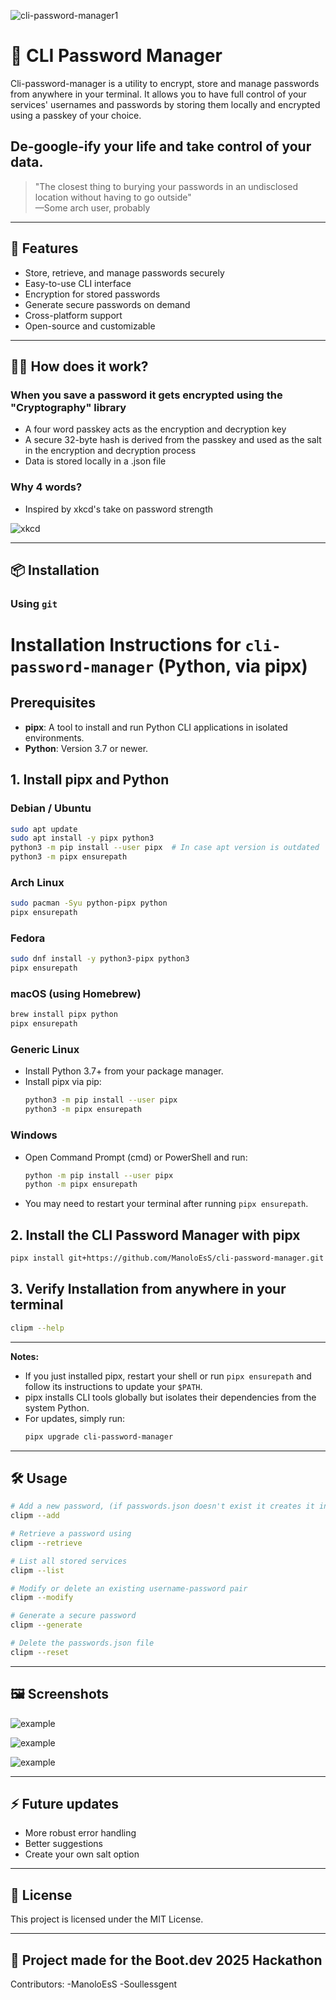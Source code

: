 
![cli-password-manager1](images/2025-07-27-010250_hyprshot.png)
# 🔐 CLI Password Manager

Cli-password-manager is a utility to encrypt, store and manage passwords from anywhere in your terminal. It allows you to have full control of your
services' usernames and passwords by storing them locally and encrypted using a passkey of your choice.

## De-google-ify your life and take control of your data.

> "The closest thing to burying your passwords in an undisclosed location without having to go outside"  
> —Some arch user, probably

---

## 🚀 Features

- Store, retrieve, and manage passwords securely
- Easy-to-use CLI interface
- Encryption for stored passwords
- Generate secure passwords on demand
- Cross-platform support
- Open-source and customizable

---

## 🧑‍💻 How does it work?

 ### When you save a password it gets encrypted using the "Cryptography" library

- A four word passkey acts as the encryption and decryption key
- A secure 32-byte hash is derived from the passkey and used as the salt in the encryption and decryption process
- Data is stored locally in a .json file

### Why 4 words?

- Inspired by xkcd's take on password strength

![xkcd](images/password_strength.png)

---
## 📦 Installation

### Using `git`

# Installation Instructions for `cli-password-manager` (Python, via pipx)

## Prerequisites

- **pipx**: A tool to install and run Python CLI applications in isolated environments.
- **Python**: Version 3.7 or newer.

## 1. Install pipx and Python

### Debian / Ubuntu
```sh
sudo apt update
sudo apt install -y pipx python3
python3 -m pip install --user pipx  # In case apt version is outdated
python3 -m pipx ensurepath
```

### Arch Linux
```sh
sudo pacman -Syu python-pipx python
pipx ensurepath
```

### Fedora
```sh
sudo dnf install -y python3-pipx python3
pipx ensurepath
```

### macOS (using Homebrew)
```sh
brew install pipx python
pipx ensurepath
```

### Generic Linux
- Install Python 3.7+ from your package manager.
- Install pipx via pip:
  ```sh
  python3 -m pip install --user pipx
  python3 -m pipx ensurepath
  ```

### Windows
- Open Command Prompt (cmd) or PowerShell and run:
  ```sh
  python -m pip install --user pipx
  python -m pipx ensurepath
  ```
- You may need to restart your terminal after running `pipx ensurepath`.

## 2. Install the CLI Password Manager with pipx

```sh
pipx install git+https://github.com/ManoloEsS/cli-password-manager.git
```

## 3. Verify Installation from anywhere in your terminal

```sh
clipm --help
```

---

**Notes:**
- If you just installed pipx, restart your shell or run `pipx ensurepath` and follow its instructions to update your `$PATH`.
- pipx installs CLI tools globally but isolates their dependencies from the system Python.
- For updates, simply run:
  ```sh
  pipx upgrade cli-password-manager
  ```
  
---

## 🛠 Usage

```bash
# Add a new password, (if passwords.json doesn't exist it creates it in the tool's directory)
clipm --add

# Retrieve a password using
clipm --retrieve

# List all stored services
clipm --list

# Modify or delete an existing username-password pair
clipm --modify

# Generate a secure password
clipm --generate

# Delete the passwords.json file
clipm --reset


```

---

## 🖼️ Screenshots

![example](images/example.png)


![example](images/help.png)


![example](images/list.png)

---

## ⚡ Future updates

- More robust error handling
- Better suggestions
- Create your own salt option

---


## 📄 License

This project is licensed under the MIT License.

---

## 🙏 Project made for the Boot.dev 2025 Hackathon

Contributors:
-ManoloEsS
-Soullessgent

